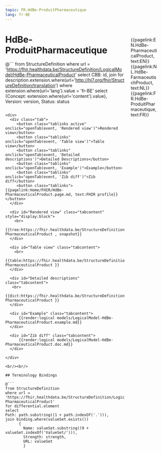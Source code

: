 ```yaml
---
topic: FR.HdBe-ProduitPharmaceutique
lang: fr-BE
---
```


<div style="float:right;width:85px;padding:10px;margin:10">
<p>{{pagelink:EN.HdBe-PharmaceuticalProduct, text:EN}}  {{pagelink:NL.HdBe-FarmaceutischProduct, text:NL}}  {{pagelink:FR.HdBe-ProduitPharmaceutique, text:FR}}<p>
</div>

# HdBe-ProduitPharmaceutique



@```
from StructureDefinition
where url = 'https://fhir.healthdata.be/StructureDefinition/LogicalModel/HdBe-PharmaceuticalProduct'
select 
CBB: id,
join for description.extension.where(url='http://hl7.org/fhir/StructureDefinition/translation') where extension.where(url='lang').value = 'fr-BE' select {Concept: extension.where(url='content').value}, 
Version: version,
Status: status
```

<div>
  <div class="tab">
     <button class="tablinks active" onclick="openTab(event, 'Rendered view')">Rendered view</button>
     <button class="tablinks" onclick="openTab(event, 'Table view')">Table view</button>
     <button class="tablinks" onclick="openTab(event, 'Detailed descriptions')">Detailed Descriptions</button>
     <button class="tablinks" onclick="openTab(event, 'Example')">Example</button>
     <button class="tablinks" onclick="openTab(event, 'Zib diff')">Zib diff</button>
     <button class="tablinks">{{pagelink:Home/FHIR/HdBe-PharmaceuticalProduct.page.md, text:FHIR profile}}</button>
  </div>

  <div id="Rendered view" class="tabcontent" style="display:block">
    <br>
      {{tree:https://fhir.healthdata.be/StructureDefinition/LogicalModel/HdBe-PharmaceuticalProduct , snapshot}}
  </div>

  <div id="Table view" class="tabcontent">
    <br>
      {{table:https://fhir.healthdata.be/StructureDefinition/LogicalModel/HdBe-PharmaceuticalProduct }}
  </div>

  <div id="Detailed descriptions" class="tabcontent">
   <br>
      {{dict:https://fhir.healthdata.be/StructureDefinition/LogicalModel/HdBe-PharmaceuticalProduct }}
  </div>

  <div id="Example" class="tabcontent">
      {{render:logical models/LogicalModel-HdBe-PharmaceuticalProduct.example.md}}
  </div>

  <div id="Zib diff" class="tabcontent">
      {{render:logical models/LogicalModel-HdBe-PharmaceuticalProduct.doc.md}}
  </div>

</div>

<br/><br/> 

## Terminology Bindings

@```
from StructureDefinition
where url = 'https://fhir.healthdata.be/StructureDefinition/LogicalModel/HdBe-PharmaceuticalProduct'
for differential.element
select
Path: path.substring((1 + path.indexOf('.'))),
join binding.where(valueSet.exists())
      { 
        Name: valueSet.substring((9 + valueSet.indexOf('ValueSet/'))),
        Strength: strength,
        URL: valueSet
        }
```  